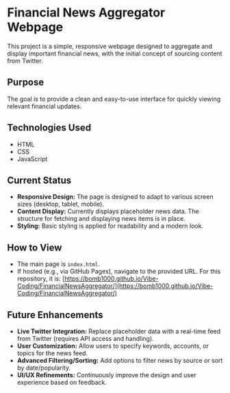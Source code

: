 # Financial News Aggregator Webpage

This project is a simple, responsive webpage designed to aggregate and display important financial news, with the initial concept of sourcing content from Twitter.

## Purpose

The goal is to provide a clean and easy-to-use interface for quickly viewing relevant financial updates.

## Technologies Used

*   HTML
*   CSS
*   JavaScript

## Current Status

*   **Responsive Design:** The page is designed to adapt to various screen sizes (desktop, tablet, mobile).
*   **Content Display:** Currently displays placeholder news data. The structure for fetching and displaying news items is in place.
*   **Styling:** Basic styling is applied for readability and a modern look.

## How to View

*   The main page is `index.html`.
*   If hosted (e.g., via GitHub Pages), navigate to the provided URL. For this repository, it is: [https://bomb1000.github.io/Vibe-Coding/FinancialNewsAggregator/](https://bomb1000.github.io/Vibe-Coding/FinancialNewsAggregator/)

## Future Enhancements

*   **Live Twitter Integration:** Replace placeholder data with a real-time feed from Twitter (requires API access and handling).
*   **User Customization:** Allow users to specify keywords, accounts, or topics for the news feed.
*   **Advanced Filtering/Sorting:** Add options to filter news by source or sort by date/popularity.
*   **UI/UX Refinements:** Continuously improve the design and user experience based on feedback.
